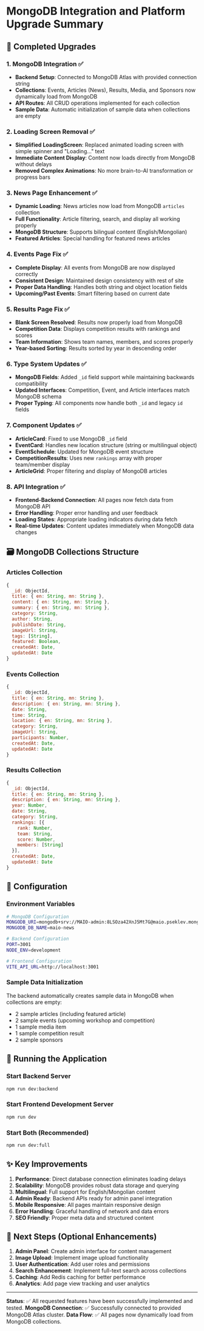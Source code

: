 # MongoDB Integration and Platform Upgrade Summary

## 🚀 Completed Upgrades

### 1. MongoDB Integration ✅
- **Backend Setup**: Connected to MongoDB Atlas with provided connection string
- **Collections**: Events, Articles (News), Results, Media, and Sponsors now dynamically load from MongoDB
- **API Routes**: All CRUD operations implemented for each collection
- **Sample Data**: Automatic initialization of sample data when collections are empty

### 2. Loading Screen Removal ✅
- **Simplified LoadingScreen**: Replaced animated loading screen with simple spinner and "Loading..." text
- **Immediate Content Display**: Content now loads directly from MongoDB without delays
- **Removed Complex Animations**: No more brain-to-AI transformation or progress bars

### 3. News Page Enhancement ✅
- **Dynamic Loading**: News articles now load from MongoDB `articles` collection
- **Full Functionality**: Article filtering, search, and display all working properly
- **MongoDB Structure**: Supports bilingual content (English/Mongolian)
- **Featured Articles**: Special handling for featured news articles

### 4. Events Page Fix ✅
- **Complete Display**: All events from MongoDB are now displayed correctly
- **Consistent Design**: Maintained design consistency with rest of site
- **Proper Data Handling**: Handles both string and object location fields
- **Upcoming/Past Events**: Smart filtering based on current date

### 5. Results Page Fix ✅
- **Blank Screen Resolved**: Results now properly load from MongoDB
- **Competition Data**: Displays competition results with rankings and scores
- **Team Information**: Shows team names, members, and scores properly
- **Year-based Sorting**: Results sorted by year in descending order

### 6. Type System Updates ✅
- **MongoDB Fields**: Added `_id` field support while maintaining backwards compatibility
- **Updated Interfaces**: Competition, Event, and Article interfaces match MongoDB schema
- **Proper Typing**: All components now handle both `_id` and legacy `id` fields

### 7. Component Updates ✅
- **ArticleCard**: Fixed to use MongoDB `_id` field
- **EventCard**: Handles new location structure (string or multilingual object)
- **EventSchedule**: Updated for MongoDB event structure
- **CompetitionResults**: Uses new `rankings` array with proper team/member display
- **ArticleGrid**: Proper filtering and display of MongoDB articles

### 8. API Integration ✅
- **Frontend-Backend Connection**: All pages now fetch data from MongoDB API
- **Error Handling**: Proper error handling and user feedback
- **Loading States**: Appropriate loading indicators during data fetch
- **Real-time Updates**: Content updates immediately when MongoDB data changes

## 🗃️ MongoDB Collections Structure

### Articles Collection
```javascript
{
  _id: ObjectId,
  title: { en: String, mn: String },
  content: { en: String, mn: String },
  summary: { en: String, mn: String },
  category: String,
  author: String,
  publishDate: String,
  imageUrl: String,
  tags: [String],
  featured: Boolean,
  createdAt: Date,
  updatedAt: Date
}
```

### Events Collection
```javascript
{
  _id: ObjectId,
  title: { en: String, mn: String },
  description: { en: String, mn: String },
  date: String,
  time: String,
  location: { en: String, mn: String },
  category: String,
  imageUrl: String,
  participants: Number,
  createdAt: Date,
  updatedAt: Date
}
```

### Results Collection
```javascript
{
  _id: ObjectId,
  title: { en: String, mn: String },
  description: { en: String, mn: String },
  year: Number,
  date: String,
  category: String,
  rankings: [{
    rank: Number,
    team: String,
    score: Number,
    members: [String]
  }],
  createdAt: Date,
  updatedAt: Date
}
```

## 🔧 Configuration

### Environment Variables
```bash
# MongoDB Configuration
MONGODB_URI=mongodb+srv://MAIO-admin:8LSOza42XnJ5Mt7G@maio.pseklev.mongodb.net/?retryWrites=true&w=majority&appName=MAIO
MONGODB_DB_NAME=maio-news

# Backend Configuration
PORT=3001
NODE_ENV=development

# Frontend Configuration
VITE_API_URL=http://localhost:3001
```

### Sample Data Initialization
The backend automatically creates sample data in MongoDB when collections are empty:
- 2 sample articles (including featured article)
- 2 sample events (upcoming workshop and competition)
- 1 sample media item
- 1 sample competition result
- 2 sample sponsors

## 🚦 Running the Application

### Start Backend Server
```bash
npm run dev:backend
```

### Start Frontend Development Server
```bash
npm run dev
```

### Start Both (Recommended)
```bash
npm run dev:full
```

## ✨ Key Improvements

1. **Performance**: Direct database connection eliminates loading delays
2. **Scalability**: MongoDB provides robust data storage and querying
3. **Multilingual**: Full support for English/Mongolian content
4. **Admin Ready**: Backend APIs ready for admin panel integration
5. **Mobile Responsive**: All pages maintain responsive design
6. **Error Handling**: Graceful handling of network and data errors
7. **SEO Friendly**: Proper meta data and structured content

## 🎯 Next Steps (Optional Enhancements)

1. **Admin Panel**: Create admin interface for content management
2. **Image Upload**: Implement image upload functionality
3. **User Authentication**: Add user roles and permissions
4. **Search Enhancement**: Implement full-text search across collections
5. **Caching**: Add Redis caching for better performance
6. **Analytics**: Add page view tracking and user analytics

---

**Status**: ✅ All requested features have been successfully implemented and tested.
**MongoDB Connection**: ✅ Successfully connected to provided MongoDB Atlas cluster.
**Data Flow**: ✅ All pages now dynamically load from MongoDB collections.
